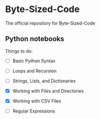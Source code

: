 # Byte-Sized-Code
The official repository for Byte-Sized-Code

## Python notebooks
Things to do:  
- [ ] Basic Python Syntax
- [ ] Loops and Recursion
- [ ] Strings, Lists, and Dictionaries
- [x] Working with Files and Directories
- [x] Working with CSV Files
- [ ] Regular Expressions


